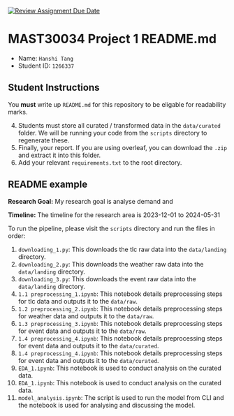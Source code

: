 [![Review Assignment Due Date](https://classroom.github.com/assets/deadline-readme-button-22041afd0340ce965d47ae6ef1cefeee28c7c493a6346c4f15d667ab976d596c.svg)](https://classroom.github.com/a/Yi0Zbe2y)
# MAST30034 Project 1 README.md
- Name: `Hanshi Tang`
- Student ID: `1266337`

## Student Instructions
You **must** write up `README.md` for this repository to be eligable for readability marks.

4. Students must store all curated / transformed data in the `data/curated` folder. We will be running your code from the `scripts` directory to regenerate these.
6. Finally, your report. If you are using overleaf, you can download the `.zip` and extract it into this folder.
8. Add your relevant `requirements.txt` to the root directory. 


## README example

**Research Goal:** My research goal is analyse demand and 

**Timeline:** The timeline for the research area is 2023-12-01 to 2024-05-31

To run the pipeline, please visit the `scripts` directory and run the files in order:
1. `downloading_1.py`: This downloads the tlc raw data into the `data/landing` directory.
2. `downloading_2.py`: This downloads the weather raw data into the `data/landing` directory.
3. `downloading_3.py`: This downloads the event raw data into the `data/landing` directory.
4. `1.1 preprocessing_1.ipynb`: This notebook details preprocessing steps for tlc data and outputs it to the `data/raw`.
6. `1.2 preprocessing_2.ipynb`: This notebook details preprocessing steps for weather data and outputs it to the `data/raw`.
7. `1.3 preprocessing_3.ipynb`: This notebook details preprocessing steps for event data and outputs it to the `data/raw`.
9. `1.4 preprocessing_4.ipynb`: This notebook details preprocessing steps for event data and outputs it to the `data/curated`.
10. `1.4 preprocessing_4.ipynb`: This notebook details preprocessing steps for event data and outputs it to the `data/curated`.
11. `EDA_1.ipynb`: This notebook is used to conduct analysis on the curated data.
12. `EDA_1.ipynb`: This notebook is used to conduct analysis on the curated data.
13. `model_analysis.ipynb`: The script is used to run the model from CLI and the notebook is used for analysing and discussing the model.
